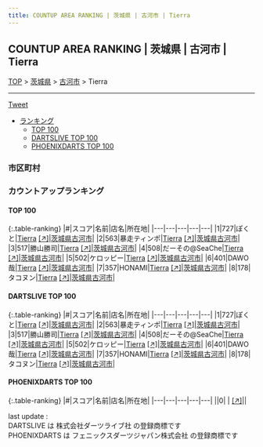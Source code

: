 ```yaml
---
title: COUNTUP AREA RANKING | 茨城県 | 古河市 | Tierra
---
```

## COUNTUP AREA RANKING | 茨城県 | 古河市 | Tierra

[TOP](/darts/rank/) > [茨城県](/darts/rank/茨城県/) > [古河市](/darts/rank/茨城県/古河市/) > Tierra

___

<a href="https://twitter.com/share?ref_src=twsrc%5Etfw" data-text="COUNTUP AREA RANKING | 茨城県古河市Tierra" class="twitter-share-button" data-hashtags="DARTSLIVE,PHOENIXDARTS,darts,ダーツ" data-show-count="false">Tweet</a>

* [ランキング](#カウントアップランキング)
    * [TOP 100](#top-100)
    * [DARTSLIVE TOP 100](#dartslive-top-100)
    * [PHOENIXDARTS TOP 100](#phoenixdarts-top-100)

### 市区町村

<ul>

</ul>

### カウントアップランキング

#### TOP 100



{:.table-ranking}
|#|スコア|名前|店名|所在地|
|---|---|---|---|---|
|1|727|<span class="rank-name-dl">ぽくと</span>|<a href="/darts/rank/shops/60d4801970b803740d9b047a20a7ba1e.html">Tierra</a> <a href="https://search.dartslive.com/jp/shop/60d4801970b803740d9b047a20a7ba1e">[↗]</a>|<a href="/darts/rank/茨城県/古河市">茨城県古河市</a>|
|2|563|<span class="rank-name-dl">暴走ティンポ</span>|<a href="/darts/rank/shops/60d4801970b803740d9b047a20a7ba1e.html">Tierra</a> <a href="https://search.dartslive.com/jp/shop/60d4801970b803740d9b047a20a7ba1e">[↗]</a>|<a href="/darts/rank/茨城県/古河市">茨城県古河市</a>|
|3|517|<span class="rank-name-dl">勝山勝司</span>|<a href="/darts/rank/shops/60d4801970b803740d9b047a20a7ba1e.html">Tierra</a> <a href="https://search.dartslive.com/jp/shop/60d4801970b803740d9b047a20a7ba1e">[↗]</a>|<a href="/darts/rank/茨城県/古河市">茨城県古河市</a>|
|4|508|<span class="rank-name-dl">だーその@SeaChe</span>|<a href="/darts/rank/shops/60d4801970b803740d9b047a20a7ba1e.html">Tierra</a> <a href="https://search.dartslive.com/jp/shop/60d4801970b803740d9b047a20a7ba1e">[↗]</a>|<a href="/darts/rank/茨城県/古河市">茨城県古河市</a>|
|5|502|<span class="rank-name-dl">ケロッピー</span>|<a href="/darts/rank/shops/60d4801970b803740d9b047a20a7ba1e.html">Tierra</a> <a href="https://search.dartslive.com/jp/shop/60d4801970b803740d9b047a20a7ba1e">[↗]</a>|<a href="/darts/rank/茨城県/古河市">茨城県古河市</a>|
|6|401|<span class="rank-name-dl">DAWO哉</span>|<a href="/darts/rank/shops/60d4801970b803740d9b047a20a7ba1e.html">Tierra</a> <a href="https://search.dartslive.com/jp/shop/60d4801970b803740d9b047a20a7ba1e">[↗]</a>|<a href="/darts/rank/茨城県/古河市">茨城県古河市</a>|
|7|357|<span class="rank-name-dl">HONAMI</span>|<a href="/darts/rank/shops/60d4801970b803740d9b047a20a7ba1e.html">Tierra</a> <a href="https://search.dartslive.com/jp/shop/60d4801970b803740d9b047a20a7ba1e">[↗]</a>|<a href="/darts/rank/茨城県/古河市">茨城県古河市</a>|
|8|178|<span class="rank-name-dl">タコヌン</span>|<a href="/darts/rank/shops/60d4801970b803740d9b047a20a7ba1e.html">Tierra</a> <a href="https://search.dartslive.com/jp/shop/60d4801970b803740d9b047a20a7ba1e">[↗]</a>|<a href="/darts/rank/茨城県/古河市">茨城県古河市</a>|


#### DARTSLIVE TOP 100



{:.table-ranking}
|#|スコア|名前|店名|所在地|
|---|---|---|---|---|
|1|727|<span class="rank-name-dl">ぽくと</span>|<a href="/darts/rank/shops/60d4801970b803740d9b047a20a7ba1e.html">Tierra</a> <a href="https://search.dartslive.com/jp/shop/60d4801970b803740d9b047a20a7ba1e">[↗]</a>|<a href="/darts/rank/茨城県/古河市">茨城県古河市</a>|
|2|563|<span class="rank-name-dl">暴走ティンポ</span>|<a href="/darts/rank/shops/60d4801970b803740d9b047a20a7ba1e.html">Tierra</a> <a href="https://search.dartslive.com/jp/shop/60d4801970b803740d9b047a20a7ba1e">[↗]</a>|<a href="/darts/rank/茨城県/古河市">茨城県古河市</a>|
|3|517|<span class="rank-name-dl">勝山勝司</span>|<a href="/darts/rank/shops/60d4801970b803740d9b047a20a7ba1e.html">Tierra</a> <a href="https://search.dartslive.com/jp/shop/60d4801970b803740d9b047a20a7ba1e">[↗]</a>|<a href="/darts/rank/茨城県/古河市">茨城県古河市</a>|
|4|508|<span class="rank-name-dl">だーその@SeaChe</span>|<a href="/darts/rank/shops/60d4801970b803740d9b047a20a7ba1e.html">Tierra</a> <a href="https://search.dartslive.com/jp/shop/60d4801970b803740d9b047a20a7ba1e">[↗]</a>|<a href="/darts/rank/茨城県/古河市">茨城県古河市</a>|
|5|502|<span class="rank-name-dl">ケロッピー</span>|<a href="/darts/rank/shops/60d4801970b803740d9b047a20a7ba1e.html">Tierra</a> <a href="https://search.dartslive.com/jp/shop/60d4801970b803740d9b047a20a7ba1e">[↗]</a>|<a href="/darts/rank/茨城県/古河市">茨城県古河市</a>|
|6|401|<span class="rank-name-dl">DAWO哉</span>|<a href="/darts/rank/shops/60d4801970b803740d9b047a20a7ba1e.html">Tierra</a> <a href="https://search.dartslive.com/jp/shop/60d4801970b803740d9b047a20a7ba1e">[↗]</a>|<a href="/darts/rank/茨城県/古河市">茨城県古河市</a>|
|7|357|<span class="rank-name-dl">HONAMI</span>|<a href="/darts/rank/shops/60d4801970b803740d9b047a20a7ba1e.html">Tierra</a> <a href="https://search.dartslive.com/jp/shop/60d4801970b803740d9b047a20a7ba1e">[↗]</a>|<a href="/darts/rank/茨城県/古河市">茨城県古河市</a>|
|8|178|<span class="rank-name-dl">タコヌン</span>|<a href="/darts/rank/shops/60d4801970b803740d9b047a20a7ba1e.html">Tierra</a> <a href="https://search.dartslive.com/jp/shop/60d4801970b803740d9b047a20a7ba1e">[↗]</a>|<a href="/darts/rank/茨城県/古河市">茨城県古河市</a>|


#### PHOENIXDARTS TOP 100



{:.table-ranking}
|#|スコア|名前|店名|所在地|
|---|---|---|---|---|
||0|<span class="rank-name-dl"> </span>|<a href="/darts/rank/shops/.html"></a> <a href="">[↗]</a>|<a href="/darts/rank//"></a>|


<div class="footer border-top border-gray-light mt-5 pt-3 text-right text-gray">
    last update : <span style="font-weight: italic" id="foot_last_modified"></span><br />
    DARTSLIVE は 株式会社ダーツライブ社 の登録商標です<br />
    PHOENIXDARTS は フェニックスダーツジャパン株式会社 の登録商標です<br />
</div>

<script src="https://cdnjs.cloudflare.com/ajax/libs/jquery.tablesorter/2.31.3/js/jquery.tablesorter.min.js" integrity="sha512-qzgd5cYSZcosqpzpn7zF2ZId8f/8CHmFKZ8j7mU4OUXTNRd5g+ZHBPsgKEwoqxCtdQvExE5LprwwPAgoicguNg==" crossorigin="anonymous" referrerpolicy="no-referrer"></script>
<link rel="stylesheet" href="https://cdnjs.cloudflare.com/ajax/libs/jquery.tablesorter/2.31.3/css/theme.default.min.css" integrity="sha512-wghhOJkjQX0Lh3NSWvNKeZ0ZpNn+SPVXX1Qyc9OCaogADktxrBiBdKGDoqVUOyhStvMBmJQ8ZdMHiR3wuEq8+w==" crossorigin="anonymous" referrerpolicy="no-referrer" />
<script>
$(function() {
    $(".table-ranking").tablesorter({sortList:[[0, 0]]});
    $("#foot_last_modified").text(formatDate(new Date(document.lastModified), 'yyyy-MM-dd HH:mm:ss'));
});
</script>

<script async src="https://platform.twitter.com/widgets.js" charset="utf-8"></script>